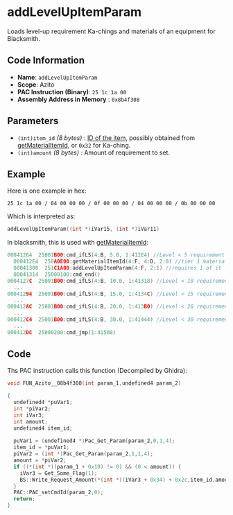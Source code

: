 # addLevelUpItemParam

Loads level-up requirement Ka-chings and materials of an equipment for Blacksmith.

## Code Information

- **Name**: `addLevelUpItemParam`
- **Scope**: Azito
- **PAC Instruction (Binary)**: `25 1c 1a 00`
- **Assembly Address in Memory** : `0x8b4f308`

## Parameters

- `(int)item_id` *(8 bytes)* : [ID of the item](./guide/reference-table.md#item-id--weaponparam-id-indexes), possibly obtained from [getMaterialItemId](./getmaterialitemid.md), or `0x32` for Ka-ching.
- `(int)amount` *(8 bytes)* : Amount of requirement to set.

## Example

Here is one example in hex:

```25 1c 1a 00 / 04 00 00 00 / 0f 00 00 00 / 04 00 00 00 / 0b 00 00 00```

Which is interpreted as:

```c
addLevelUpItemParam((int *)iVar15, (int *)iVar11)
```

In blacksmith, this is used with [getMaterialItemId](./getmaterialitemid.md):

```c
00041264  25001B00:cmd_ifLS(4:B, 5.0, 1:412E4) //Level < 5 requirement
  000412E4  250A0E00:getMaterialItemId(4:F, 4:D, 2:0) //tier 1 material
  00041300  251C1A00:addLevelUpItemParam(4:F, 2:1) //requires 1 of it
  00041314  25000100:cmd_end()
0004127C  25001B00:cmd_ifLS(4:B, 10.0, 1:41318) //Level < 10 requirement
  ...
00041294  25001B00:cmd_ifLS(4:B, 15.0, 1:4134C) //Level < 15 requirement
  ...
000412AC  25001B00:cmd_ifLS(4:B, 20.0, 1:413B0) //Level < 20 requirement
  ...
000412C4  25001B00:cmd_ifLS(4:B, 30.0, 1:41444) //Level < 30 requirement
  ...
000412DC  25000200:cmd_jmp(1:41508)
```

## Code

Ths PAC instruction calls this function (Decompiled by Ghidra):

```c
void FUN_Azito__08b4f308(int param_1,undefined4 param_2)

{
  undefined4 *puVar1;
  int *piVar2;
  int iVar3;
  int amount;
  undefined4 item_id;
  
  puVar1 = (undefined4 *)Pac_Get_Param(param_2,0,1,4);
  item_id = *puVar1;
  piVar2 = (int *)Pac_Get_Param(param_2,1,1,4);
  amount = *piVar2;
  if ((*(int *)(param_1 + 0x10) != 0) && (0 < amount)) {
    iVar3 = Get_Some_Flag(1);
    BS::Write_Request_Amount(*(int *)(iVar3 + 0x34) + 0x2c,item_id,amount);
  }
  PAC::PAC_setCmdId(param_2,0);
  return;
}
```

